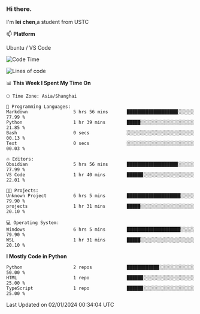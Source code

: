 ### Hi there.
I'm **lei chen**,a student from USTC

📫 **Platform**

Ubuntu / VS Code

<!--START_SECTION:waka-->
![Code Time](http://img.shields.io/badge/Code%20Time-155%20hrs%208%20mins-blue)

![Lines of code](https://img.shields.io/badge/From%20Hello%20World%20I%27ve%20Written-12.0%20thousand%20lines%20of%20code-blue)

📊 **This Week I Spent My Time On** 

```text
🕑︎ Time Zone: Asia/Shanghai

💬 Programming Languages: 
Markdown                 5 hrs 56 mins       ███████████████████░░░░░░   77.99 % 
Python                   1 hr 39 mins        █████░░░░░░░░░░░░░░░░░░░░   21.85 % 
Bash                     0 secs              ░░░░░░░░░░░░░░░░░░░░░░░░░   00.13 % 
Text                     0 secs              ░░░░░░░░░░░░░░░░░░░░░░░░░   00.03 % 

🔥 Editors: 
Obsidian                 5 hrs 56 mins       ███████████████████░░░░░░   77.99 % 
VS Code                  1 hr 40 mins        ██████░░░░░░░░░░░░░░░░░░░   22.01 % 

🐱‍💻 Projects: 
Unknown Project          6 hrs 5 mins        ████████████████████░░░░░   79.90 % 
projects                 1 hr 31 mins        █████░░░░░░░░░░░░░░░░░░░░   20.10 % 

💻 Operating System: 
Windows                  6 hrs 5 mins        ████████████████████░░░░░   79.90 % 
WSL                      1 hr 31 mins        █████░░░░░░░░░░░░░░░░░░░░   20.10 % 
```

**I Mostly Code in Python** 

```text
Python                   2 repos             ████████████░░░░░░░░░░░░░   50.00 % 
HTML                     1 repo              ██████░░░░░░░░░░░░░░░░░░░   25.00 % 
TypeScript               1 repo              ██████░░░░░░░░░░░░░░░░░░░   25.00 % 
```




 Last Updated on 02/01/2024 00:34:04 UTC
<!--END_SECTION:waka-->
